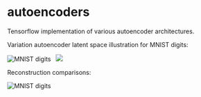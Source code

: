 # autoencoders
Tensorflow implementation of various autoencoder architectures.

Variation autoencoder latent space illustration for MNIST digits:

![MNIST digits](http://i.imgur.com/pdAZyCf.png) &nbsp; ![](http://i.imgur.com/4qEFUAV.png)

Reconstruction comparisons:

![MNIST digits](http://i.imgur.com/YPfcJAv.png)

